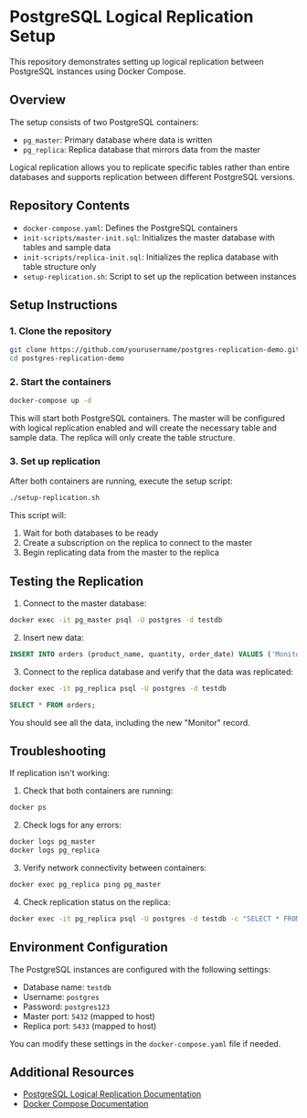 # PostgreSQL Logical Replication Setup

This repository demonstrates setting up logical replication between PostgreSQL instances using Docker Compose.

## Overview

The setup consists of two PostgreSQL containers:
- `pg_master`: Primary database where data is written
- `pg_replica`: Replica database that mirrors data from the master

Logical replication allows you to replicate specific tables rather than entire databases and supports replication between different PostgreSQL versions.

## Repository Contents

- `docker-compose.yaml`: Defines the PostgreSQL containers
- `init-scripts/master-init.sql`: Initializes the master database with tables and sample data
- `init-scripts/replica-init.sql`: Initializes the replica database with table structure only
- `setup-replication.sh`: Script to set up the replication between instances

## Setup Instructions

### 1. Clone the repository

```bash
git clone https://github.com/yourusername/postgres-replication-demo.git
cd postgres-replication-demo
```

### 2. Start the containers

```bash
docker-compose up -d
```

This will start both PostgreSQL containers. The master will be configured with logical replication enabled and will create the necessary table and sample data. The replica will only create the table structure.

### 3. Set up replication

After both containers are running, execute the setup script:

```bash
./setup-replication.sh
```

This script will:
1. Wait for both databases to be ready
2. Create a subscription on the replica to connect to the master
3. Begin replicating data from the master to the replica

## Testing the Replication

1. Connect to the master database:

```bash
docker exec -it pg_master psql -U postgres -d testdb
```

2. Insert new data:

```sql
INSERT INTO orders (product_name, quantity, order_date) VALUES ('Monitor', 1, '2025-04-01');
```

3. Connect to the replica database and verify that the data was replicated:

```bash
docker exec -it pg_replica psql -U postgres -d testdb
```

```sql
SELECT * FROM orders;
```

You should see all the data, including the new "Monitor" record.

## Troubleshooting

If replication isn't working:

1. Check that both containers are running:
```bash
docker ps
```

2. Check logs for any errors:
```bash
docker logs pg_master
docker logs pg_replica
```

3. Verify network connectivity between containers:
```bash
docker exec pg_replica ping pg_master
```

4. Check replication status on the replica:
```bash
docker exec -it pg_replica psql -U postgres -d testdb -c "SELECT * FROM pg_stat_subscription;"
```

## Environment Configuration

The PostgreSQL instances are configured with the following settings:

- Database name: `testdb`
- Username: `postgres`
- Password: `postgres123`
- Master port: `5432` (mapped to host)
- Replica port: `5433` (mapped to host)

You can modify these settings in the `docker-compose.yaml` file if needed.

## Additional Resources

- [PostgreSQL Logical Replication Documentation](https://www.postgresql.org/docs/current/logical-replication.html)
- [Docker Compose Documentation](https://docs.docker.com/compose/)
